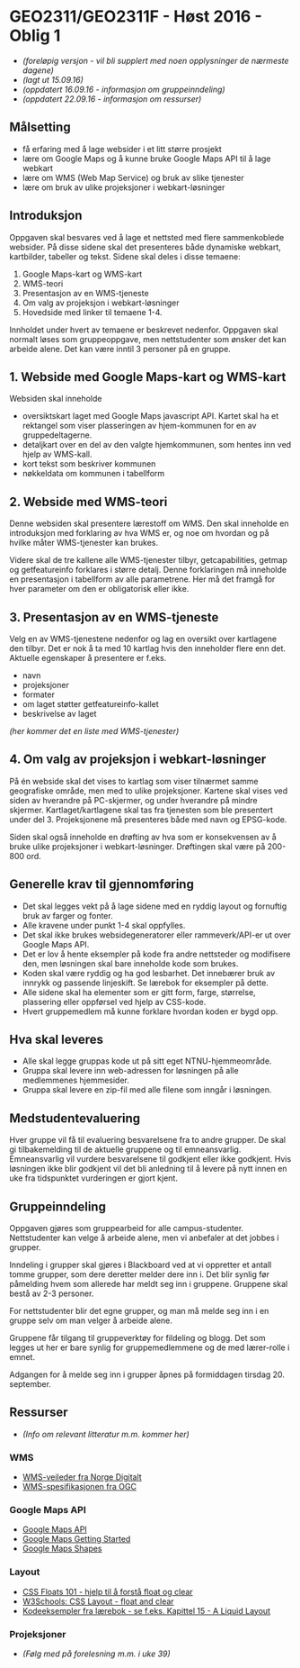 # GEO2311/GEO2311F - Høst 2016 - Oblig 1

- *(foreløpig versjon - vil bli supplert med noen opplysninger de nærmeste dagene)*
- *(lagt ut 15.09.16)*
- *(oppdatert 16.09.16 - informasjon om gruppeinndeling)*
- *(oppdatert 22.09.16 - informasjon om ressurser)*

## Målsetting

- få erfaring med å lage websider i et litt større prosjekt
- lære om Google Maps og å kunne bruke Google Maps API til å lage webkart
- lære om WMS (Web Map Service) og bruk av slike tjenester
- lære om bruk av ulike projeksjoner i webkart-løsninger

## Introduksjon

Oppgaven skal besvares ved å lage et nettsted med flere sammenkoblede websider. På disse sidene skal det presenteres både dynamiske webkart, kartbilder, tabeller og tekst. Sidene skal deles i disse temaene:

1. Google Maps-kart og WMS-kart
2. WMS-teori
3. Presentasjon av en WMS-tjeneste
4. Om valg av projeksjon i webkart-løsninger
5. Hovedside med linker til temaene 1-4.

Innholdet under hvert av temaene er beskrevet nedenfor. Oppgaven skal normalt løses som gruppeoppgave, men nettstudenter som ønsker det kan arbeide alene. Det kan være inntil 3 personer på en gruppe.

## 1. Webside med Google Maps-kart og WMS-kart

Websiden skal inneholde
- oversiktskart laget med Google Maps javascript API. Kartet skal ha et rektangel som viser plasseringen av hjem-kommunen for en av gruppedeltagerne.
- detaljkart over en del av den valgte hjemkommunen, som hentes inn ved hjelp av WMS-kall. 
- kort tekst som beskriver kommunen
- nøkkeldata om kommunen i tabellform

## 2. Webside med WMS-teori

Denne websiden skal presentere lærestoff om WMS. Den skal inneholde en introduksjon med forklaring av hva WMS er, og noe om hvordan og på hvilke måter WMS-tjenester kan brukes.

Videre skal de tre kallene alle WMS-tjenester tilbyr, getcapabilities, getmap og getfeatureinfo forklares i større detalj. Denne forklaringen må inneholde en presentasjon i tabellform av alle parametrene. Her må det framgå for hver parameter om den er obligatorisk eller ikke.

## 3. Presentasjon av en WMS-tjeneste

Velg en av WMS-tjenestene nedenfor og lag en oversikt over kartlagene den tilbyr. Det er nok å ta med 10 kartlag hvis den inneholder flere enn det.
Aktuelle egenskaper å presentere er f.eks.
- navn
- projeksjoner
- formater
- om laget støtter getfeatureinfo-kallet
- beskrivelse av laget

*(her kommer det en liste med WMS-tjenester)*

## 4. Om valg av projeksjon i webkart-løsninger

På én webside skal det vises to kartlag som viser tilnærmet samme geografiske område, men med to ulike projeksjoner. Kartene skal vises ved siden av hverandre på PC-skjermer, og under hverandre på mindre skjermer. Kartlaget/kartlagene skal tas fra tjenesten som ble presentert under del 3. Projeksjonene må presenteres både med navn og EPSG-kode.

Siden skal også inneholde en drøfting av hva som er konsekvensen av å bruke  ulike projeksjoner i webkart-løsninger. Drøftingen skal være på 200-800 ord.


## Generelle krav til gjennomføring

- Det skal legges vekt på å lage sidene med en ryddig layout og fornuftig bruk av farger og fonter.
- Alle kravene under punkt 1-4 skal oppfylles.
- Det skal ikke brukes websidegeneratorer eller rammeverk/API-er ut over Google Maps API.
- Det er lov å hente eksempler på kode fra andre nettsteder og modifisere den, men løsningen skal bare inneholde kode som brukes.
- Koden skal være ryddig og ha god lesbarhet. Det innebærer bruk av innrykk og passende linjeskift. Se lærebok for eksempler på dette.
- Alle sidene skal ha elementer som er gitt form, farge, størrelse, plassering eller oppførsel ved hjelp av CSS-kode.
- Hvert gruppemedlem må kunne forklare hvordan koden er bygd opp.

## Hva skal leveres

- Alle skal legge gruppas kode ut på sitt eget NTNU-hjemmeområde.
- Gruppa skal levere inn web-adressen for løsningen på alle medlemmenes hjemmesider.
- Gruppa skal levere en zip-fil med alle filene som inngår i løsningen.


## Medstudentevaluering

Hver gruppe vil få til evaluering besvarelsene fra to andre grupper. De skal gi tilbakemelding til de aktuelle gruppene og til emneansvarlig. Emneansvarlig vil vurdere besvarelsene til godkjent eller ikke godkjent.
Hvis løsningen ikke blir godkjent vil det bli anledning til å levere på nytt innen en uke fra tidspunktet vurderingen er gjort kjent.

## Gruppeinndeling

Oppgaven gjøres som gruppearbeid for alle campus-studenter. Nettstudenter kan velge å arbeide alene, men vi anbefaler at det jobbes i grupper.

Inndeling i grupper skal gjøres i Blackboard ved at vi oppretter et antall tomme grupper, som dere deretter melder dere inn i. Det blir synlig før påmelding hvem som allerede har meldt seg inn i gruppene. Gruppene skal bestå av 2-3 personer.

For nettstudenter blir det egne grupper, og man må melde seg inn i en gruppe selv om man velger å arbeide alene.

Gruppene får tilgang til gruppeverktøy for fildeling og blogg. Det som legges ut her er bare synlig for gruppemedlemmene og de med lærer-rolle i emnet.

Adgangen for å melde seg inn i grupper åpnes på formiddagen tirsdag 20. september.

## Ressurser

- *(Info om relevant litteratur m.m. kommer her)*

### WMS
- [WMS-veileder fra Norge Digitalt](https://www.geonorge.no/globalassets/geonorge2/veiledere/veileder-for-web-map-service-201008.pdf)
- [WMS-spesifikasjonen fra OGC](http://portal.opengeospatial.org/files/?artifact_id=14416)

### Google Maps API
- [Google Maps API](https://developers.google.com/maps/documentation/javascript/)
- [Google Maps Getting Started](https://developers.google.com/maps/documentation/javascript/tutorial)
- [Google Maps Shapes](https://developers.google.com/maps/documentation/javascript/shapes)

### Layout
- [CSS Floats 101 - hjelp til å forstå float og clear](http://alistapart.com/article/css-floats-101)
- [W3Schools: CSS Layout - float and clear](http://www.w3schools.com/css/css_float.asp)
- [Kodeeksempler fra lærebok - se f.eks. Kapittel 15 - A Liquid Layout](http://www.htmlandcssbook.com/code-samples/)

### Projeksjoner
- *(Følg med på forelesning m.m. i uke 39)*
